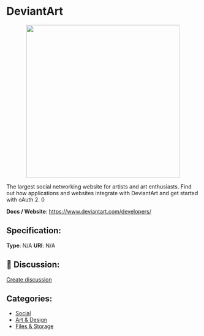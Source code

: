 # DeviantArt
<p align="center">
    <img width="400" src="https://raw.githubusercontent.com/apis-list/apis-list/apis/deviantart/logo_256x256.png" />
</p>

The largest social networking website for artists and art enthusiasts.  Find out how applications and websites integrate with DeviantArt and get started with oAuth 2. 0

**Docs / Website**: https://www.deviantart.com/developers/

## Specification:
**Type**:  N/A 
**URI**:  N/A 

## 💬 Discussion:
[Create discussion](link)

## Categories:
- [Social](https://github.com/apis-list/apis-list#social)
- [Art & Design](https://github.com/apis-list/apis-list#art-and-design)
- [Files & Storage](https://github.com/apis-list/apis-list#files-and-storage)





